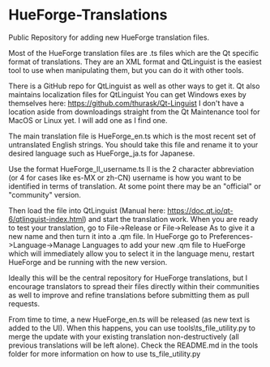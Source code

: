 # HueForge-Translations
Public Repository for adding new HueForge translation files.

Most of the HueForge translation files are .ts files which are the Qt specific format of translations.
They are an XML format and QtLinguist is the easiest tool to use when manipulating them, but you can
do it with other tools.

There is a GitHub repo for QtLinguist as well as other ways to get it.  Qt also maintains localization files for QtLinguist
You can get Windows exes by themselves here: https://github.com/thurask/Qt-Linguist
I don't have a location aside from downloadings straight from the Qt Maintenance tool for MacOS or Linux yet.  I will add one as I find one.

The main translation file is HueForge_en.ts which is the most recent set of untranslated English strings.  You should take this file and rename it
to your desired language such as HueForge_ja.ts for Japanese.

Use the format HueForge_ll_username.ts 
ll is the 2 character abbreviation (or 4 for cases like es-MX or zh-CN)
username is how you want to be identified in terms of translation.  At some point there may be an "official" or "community" version.

Then load the file into QtLinguist (Manual here: https://doc.qt.io/qt-6/qtlinguist-index.html) and start the translation work.
When you are ready to test your translation, go to File->Release or File->Release As to give it a new name and then turn it into a .qm file.
In HueForge go to Preferences->Language->Manage Languages to add your new .qm file to HueForge which will immediately allow you to select it in the
language menu, restart HueForge and be running with the new version.

Ideally this will be the central repository for HueForge translations, but I encourage translators to spread their files directly within their
communities as well to improve and refine translations before submitting them as pull requests.

From time to time, a new HueForge_en.ts will be released (as new text is added to the UI).  When this happens, you can use tools\ts_file_utility.py
to merge the update with your existing translation non-destructively (all previous translations will be left alone).  Check the README.md in the tools
folder for more information on how to use ts_file_utility.py
